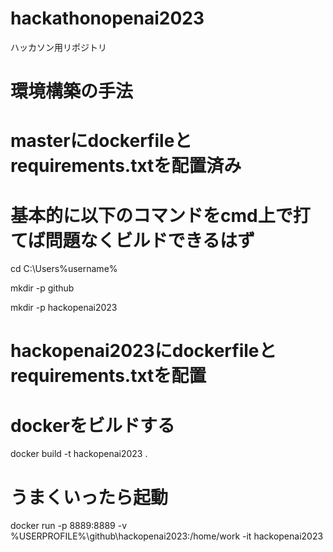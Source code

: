 # hackathonopenai2023
ハッカソン用リポジトリ


#  環境構築の手法

# masterにdockerfileとrequirements.txtを配置済み

# 基本的に以下のコマンドをcmd上で打てば問題なくビルドできるはず

cd C:\Users\%username%

mkdir -p github

mkdir -p hackopenai2023

# hackopenai2023にdockerfileとrequirements.txtを配置

# dockerをビルドする

docker build -t hackopenai2023 .

# うまくいったら起動
docker run -p 8889:8889 -v %USERPROFILE%\github\hackopenai2023:/home/work -it hackopenai2023

